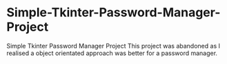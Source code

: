 # Simple-Tkinter-Password-Manager-Project
Simple Tkinter Password Manager Project
This project was abandoned as I realised a object orientated approach was better for a password manager.
